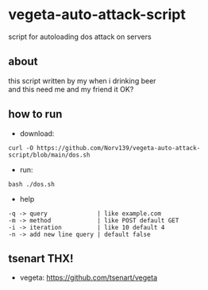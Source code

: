 # vegeta-auto-attack-script
script for autoloading dos attack on servers

## about
this script written by my when i drinking beer<br>
and this need me and my friend it OK?<br>

## how to run
- download:
```
curl -O https://github.com/Norv139/vegeta-auto-attack-script/blob/main/dos.sh
```

- run: 
```
bash ./dos.sh
```

- help
```
-q -> query              | like example.com
-m -> method             | like POST default GET
-i -> iteration          | like 10 default 4
-n -> add new line query | default false
```

## tsenart THX!
- vegeta: https://github.com/tsenart/vegeta
